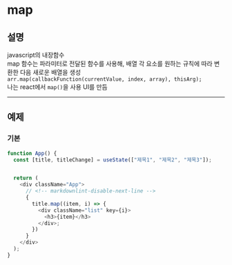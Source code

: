 # map

## 설명

javascript의 내장함수  
map 함수는 파라미터로 전달된 함수를 사용해, 배열 각 요소를 원하는 규칙에 따라 변환한 다음 새로운 배열을 생성  
`arr.map(callbackFunction(currentValue, index, array), thisArg);`  
나는 react에서 `map()`을 사용 UI를 만듬

---

## 예제

### 기본

```javascript
function App() {
  const [title, titleChange] = useState(["제목1", "제목2", "제목3"]);


  return (
    <div className="App">
      // <!-- markdownlint-disable-next-line -->
      {
        title.map((item, i) => {
          <div className="list" key={i}>
            <h3>{item}</h3>
          </div>;
        })
      }
    </div>
  );
}
```

